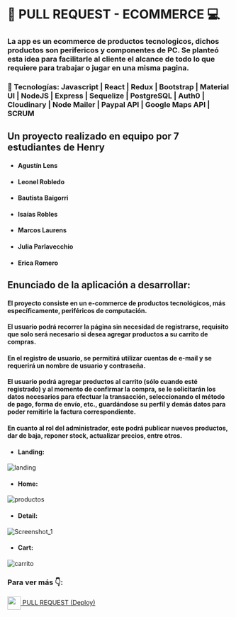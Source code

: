 # 📌 PULL REQUEST - ECOMMERCE 💻
### La app es un ecommerce de productos tecnologicos, dichos productos son perifericos y componentes de PC. Se planteó esta idea para facilitarle al cliente el alcance de todo lo que requiere para trabajar o jugar en una misma pagina. <br>

###  🚀 Tecnologías: Javascript | React | Redux | Bootstrap | Material UI | NodeJS | Express | Sequelize | PostgreSQL | Auth0 | Cloudinary | Node Mailer | Paypal API | Google Maps API | SCRUM
## Un proyecto realizado en equipo por 7 estudiantes de Henry

* #### Agustín Lens
* #### Leonel Robledo
* #### Bautista Baigorri
* #### Isaías Robles
* #### Marcos Laurens
* #### Julia Parlavecchio
* #### Erica Romero

## Enunciado de la aplicación a desarrollar:
#### El proyecto consiste en un e-commerce de productos tecnológicos, más específicamente, periféricos de computación.

#### El usuario podrá recorrer la página sin necesidad de registrarse, requisito que solo será necesario si desea agregar productos a su carrito de compras.

#### En el registro de usuario, se permitirá utilizar cuentas de e-mail y se requerirá un nombre de usuario y contraseña.

#### El usuario podrá agregar productos al carrito (sólo cuando esté registrado) y al momento de confirmar la compra, se le solicitarán los datos necesarios para efectuar la transacción, seleccionando el método de pago, forma de envío, etc., guardándose su perfil y demás datos para poder remitirle la factura correspondiente.

#### En cuanto al rol del administrador, este podrá publicar nuevos productos, dar de baja, reponer stock, actualizar precios, entre otros.

* #### Landing:

![landing](https://user-images.githubusercontent.com/103950921/189980762-0a2dea6c-4b91-42fc-b43d-64fd0fdf042a.png)

* #### Home:

![productos](https://user-images.githubusercontent.com/103950921/189981013-3134d6f1-810c-44e3-b96a-b8a188ca0972.png)

* #### Detail:

![Screenshot_1](https://user-images.githubusercontent.com/103950921/189981457-4de7512d-13a6-42e4-ae96-e2be9c4a265b.png)

* #### Cart:

![carrito](https://user-images.githubusercontent.com/103950921/189981645-d2d66aa0-a76f-495c-ab5f-30b9265d27fe.png)

### Para ver más 👇:

<a href="https://pf-ecommerce-iota.vercel.app/" fontSize="34">
      <img align="center" src="https://user-images.githubusercontent.com/76783198/183678369-e773f0f2-6f7b-4921-acac-36155eae3322.svg" width="30" height="30"/>
      PULL REQUEST (Deploy)
</a>
